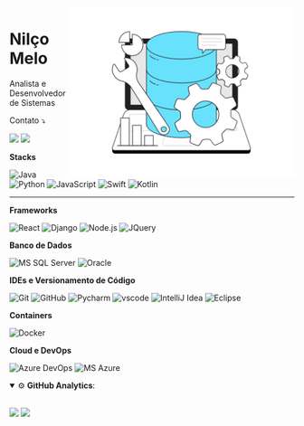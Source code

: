 <img src="illustration.svg" min-width="400px" max-width="400px" width="400px" align="right" alt="ti">

<h1 align="left">Nilço Melo</h1>
<p align="left"> 
  Analista e Desenvolvedor de Sistemas 
</p>

<p align="left">
  Contato ⤵️
</p>

<p align="left">
  <a href="mailto:melo.junior@icloud.com" alt="Email">
  <img src="https://img.shields.io/badge/-Email-f2f2f2?style=flat-square&labelColor=f2f2f2&logo=icloud&logoColor=black&link=(mailto:melo.junior@icloud.com" /></a>

  <a href="https://www.linkedin.com/in/nil%C3%A7o-melo-69631784/" alt="Linkedin">
  <img src="https://img.shields.io/badge/-Linkedin-0e76a8?style=flat-square&logo=Linkedin&logoColor=white&link=https://www.linkedin.com/in/nil%C3%A7o-melo-69631784/" /></a>

**Stacks**

![Java](https://img.shields.io/badge/Java-ED8B00?style=for-the-badge&logo=java&logoColor=white)
![Python](https://img.shields.io/badge/Python-316192?style=for-the-badge&logo=python&logoColor=white)
![JavaScript](https://img.shields.io/badge/JavaScript-F7DF1E?style=for-the-badge&logo=javascript&logoColor=black)
![Swift](https://img.shields.io/badge/Swift-FF6700?style=for-the-badge&logo=swift&logoColor=white)
![Kotlin](https://img.shields.io/badge/Kotlin-6f2da8?style=for-the-badge&logo=kotlin&logoColor=white)

---

**Frameworks**

![React](https://img.shields.io/badge/React-20232A?style=for-the-badge&logo=react&logoColor=61DAFB)
![Django](https://img.shields.io/badge/Django-355e3b?style=for-the-badge&logo=django&logoColor=f2f2f2)
![Node.js](https://img.shields.io/badge/Node.js-43853D?style=for-the-badge&logo=node-dot-js&logoColor=white)
![JQuery](https://img.shields.io/badge/jQuery-0769AD?style=for-the-badge&logo=jquery&logoColor=white)

**Banco de Dados**

![MS SQL Server](https://img.shields.io/badge/MS%20SQL%20Server-CC2927?style=for-the-badge&logo=microsoft%20sql%20server&logoColor=white)
![Oracle](https://img.shields.io/badge/Oracle-white?style=for-the-badge&logo=Oracle&logoColor=F80000)

**IDEs e Versionamento de Código**

![Git](https://img.shields.io/badge/Git-F05032?style=for-the-badge&logo=git&logoColor=white)
![GitHub](https://img.shields.io/badge/GitHub-100000?style=for-the-badge&logo=github&logoColor=white)
![Pycharm](https://img.shields.io/badge/PyCharm-004953.svg?style=for-the-badge&logo=pycharm&logoColor=white)
![vscode](https://img.shields.io/badge/Visual_Studio_Code-0078D4?style=for-the-badge&logo=visual%20studio%20code&logoColor=white)
![IntelliJ Idea](https://img.shields.io/badge/IntelliJIDEA-000000.svg?style=for-the-badge&logo=intellij-idea&logoColor=white)
![Eclipse](https://img.shields.io/badge/Eclipse-2C2255?style=for-the-badge&logo=eclipse&logoColor=white)

**Containers**

![Docker](https://img.shields.io/badge/Docker-2CA5E0?style=for-the-badge&logo=docker&logoColor=white)

**Cloud e DevOps**

![Azure DevOps](https://img.shields.io/badge/Azure_DevOps-0078D7?style=for-the-badge&logo=azure-devops&logoColor=white)
![MS Azure](https://img.shields.io/badge/microsoft%20azure-0089D6?style=for-the-badge&logo=microsoft-azure&logoColor=white)

<details open>
  <summary>⚙ <b>GitHub Analytics</b>: </summary>
  <br>
  <p align="left">
    <img height="120em" src="https://github-readme-stats-eight-theta.vercel.app/api?username=napster86&show_icons=true&theme=tokyonight&include_all_commits=true&count_private=true"/>
    <img height="120em" src="https://github-readme-stats-eight-theta.vercel.app/api/top-langs/?username=napster86&layout=compact&langs_count=2&theme=tokyonight&include_all_commits=true&count_private=true"/>
  </p>
</details>
